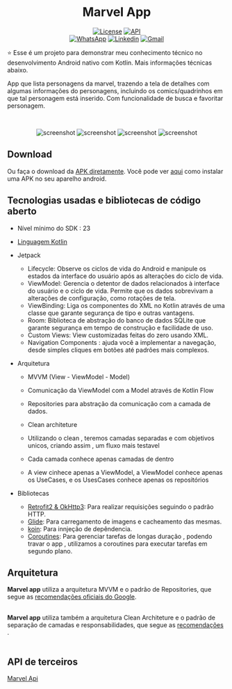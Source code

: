 <h1 align="center">Marvel App</h1>

<p align="center">
 <a href="https://opensource.org/licenses/Apache-2.0"><img alt="License" src="https://img.shields.io/badge/License-Apache%202.0 -blue.svg"/></a>
  <a href="https://android-arsenal.com/api?level=23"><img src="https://img.shields.io/badge/API-23%2B-brightgreen.svg?style=flat" border="0" alt="API"></a>
  <br>
  <a href="https://wa.me/+5581996308063"><img alt="WhatsApp" src="https://img.shields.io/badge/WhatsApp-25D366?style=for-the-badge&logo =whatsapp&logoColor=white"/></a>
  <a href="https://www.linkedin.com/in/dalakton-rodrigues-0319121b6/"><img alt="Linkedin" src="https://img.shields.io/badge/LinkedIn-0077B5?style=for -the-badge&logo=linkedin&logoColor=white"/></a>
  <a href="mailto:DalaktonRodrigues@gmail.com"><img alt="Gmail" src="https://img.shields.io/badge/Gmail-D14836?style=for-the-badge&logo=gmail&logoColor= branco"/></a>
</p>

<p align="center">  

⭐ Esse é um projeto para demonstrar meu conhecimento técnico no desenvolvimento Android nativo com Kotlin. Mais informações técnicas abaixo.

App que lista personagens da marvel, trazendo a tela de detalhes com algumas informações do personagens, incluindo os comics/quadrinhos em que tal personagem está inserido.
Com funcionalidade de busca e favoritar personagem.  
</p>

</br>

<p float="left" align="center">
<img alt="screenshot" width"5%" src="screenshots/Screenshot_01.marvelapp.png"/>
<img alt="screenshot" width"5%" src="screenshots/Screenshot_02.marvelapp.png"/>
<img alt="screenshot" width"5%" src="screenshots/Screenshot_03.marvelapp.png"/>
<img alt="screenshot" width"5%" src="screenshots/Screenshot_04.marvelapp.png"/>
</p>

## Download

Ou faça o download da <a href="apk/app-debug.apk?raw=true">APK diretamente</a>. Você pode ver <a href="https://www.google.com/search?q=como+instalar+um+apk+no+android">aqui</a> como instalar uma APK no seu aparelho android.

## Tecnologias usadas e bibliotecas de código aberto

- Nível mínimo do SDK : 23
- [Linguagem Kotlin](https://kotlinlang.org/) 

- Jetpack 
  - Lifecycle: Observe os ciclos de vida do Android e manipule os estados da interface do usuário após as alterações do ciclo de vida.
  - ViewModel: Gerencia o detentor de dados relacionados à interface do usuário e o ciclo de vida. Permite que os dados sobrevivam a alterações de configuração, como rotações de tela.
  - ViewBinding: Liga os componentes do XML no Kotlin através de uma classe que garante segurança de tipo e outras vantagens.
  - Room: Biblioteca de abstração do banco de dados SQLite que garante segurança em tempo de construção e facilidade de uso.
  - Custom Views: View customizadas feitas do zero usando XML.
  - Navigation Components :  ajuda você a implementar a navegação, desde simples cliques em botões até padrões mais complexos.
 

- Arquitetura
  - MVVM (View - ViewModel - Model)
  - Comunicação da ViewModel com a Model através de Kotlin Flow
  - Repositories para abstração da comunicação com a camada de dados.

   - Clean architeture
   - Utilizando o clean , teremos camadas separadas e com objetivos unicos, criando assim , um fluxo mais testavel
   - Cada camada conhece apenas camadas de dentro
   - A view cinhece apenas a ViewModel, a ViewModel conhece apenas os UseCases, e os UsesCases conhece apenas os repositórios 
  
- Bibliotecas
  - [Retrofit2 & OkHttp3](https://github.com/square/retrofit): Para realizar requisições seguindo o padrão HTTP.
  - [Glide](https://github.com/bumptech/glide): Para carregamento de imagens e cacheamento das mesmas.
  - [koin](https://insert-koin.io/): Para innjeção de depêndencia.
  - [Coroutines](https://developer.android.com/kotlin/coroutines?gclid=Cj0KCQiAtvSdBhD0ARIsAPf8oNlUORYL2TRBieCyv6wMCzF-h8unUNie7vi_RkiL736dTgowO-wJb6saAoJ1EALw_wcB&gclsrc=aw.ds): Para gerenciar tarefas de longas duração , podendo travar o app , utilizamos a coroutines para executar tarefas em segundo plano.
 
 
 
## Arquitetura

**Marvel app** utiliza a arquitetura MVVM e o padrão de Repositories, que segue as [recomendações oficiais do Google](https://developer.android.com/topic/architecture).
</br></br>

**Marvel app** utiliza também a arquitetura Clean Architeture e o padrão de separação de camadas e responsabilidades, que segue as [recomendações ](https://www.objective.com.br/insights/clean-architecture-com-mvvm/).
</br></br>


## API de terceiros

[Marvel Api](https://developer.marvel.com/docs#!/public/getCreatorCollection_get_0)

